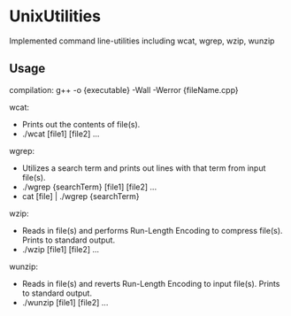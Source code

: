 # UnixUtilities
Implemented command line-utilities including wcat, wgrep, wzip, wunzip

## Usage
compilation: g++ -o {executable} -Wall -Werror {fileName.cpp}

wcat:
- Prints out the contents of file(s).
- ./wcat [file1] [file2] ...

wgrep:
- Utilizes a search term and prints out lines with that term from input file(s).
- ./wgrep {searchTerm} [file1] [file2] ...
- cat [file] | ./wgrep {searchTerm}

wzip:
- Reads in file(s) and performs Run-Length Encoding to compress file(s). Prints to standard output.
- ./wzip [file1] [file2] ...
  
wunzip:
- Reads in file(s) and reverts Run-Length Encoding to input file(s). Prints to standard output.
- ./wunzip [file1] [file2] ...

  

